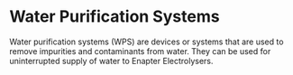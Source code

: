 # Water Purification Systems

Water purification systems (WPS) are devices or systems that are used to remove impurities and contaminants from water. They can be used for uninterrupted supply of water to Enapter Electrolysers.
